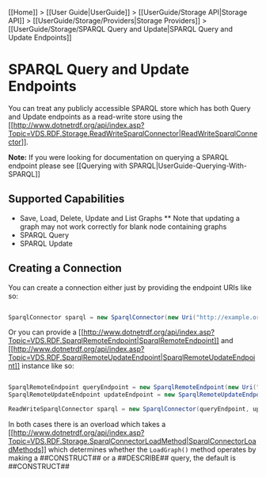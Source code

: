 [[Home]] > [[User Guide|UserGuide]] > [[UserGuide/Storage API|Storage API]] > [[UserGuide/Storage/Providers|Storage Providers]] > [[UserGuide/Storage/SPARQL Query and Update|SPARQL Query and Update Endpoints]]

# SPARQL Query and Update Endpoints 

You can treat any publicly accessible SPARQL store which has both Query and Update endpoints as a read-write store using the [[http://www.dotnetrdf.org/api/index.asp?Topic=VDS.RDF.Storage.ReadWriteSparqlConnector|ReadWriteSparqlConnector]].

**Note:** If you were looking for documentation on querying a SPARQL endpoint please see [[Querying with SPARQL|UserGuide-Querying-With-SPARQL]]

## Supported Capabilities 

* Save, Load, Delete, Update and List Graphs
** Note that updating a graph may not work correctly for blank node containing graphs
* SPARQL Query
* SPARQL Update

## Creating a Connection 

You can create a connection either just by providing the endpoint URIs like so:

```csharp

SparqlConnector sparql = new SparqlConnector(new Uri("http://example.org/query"), new Uri("http://example.org/update"));
```

Or you can provide a [[http://www.dotnetrdf.org/api/index.asp?Topic=VDS.RDF.SparqlRemoteEndpoint|SparqlRemoteEndpoint]] and [[http://www.dotnetrdf.org/api/index.asp?Topic=VDS.RDF.SparqlRemoteUpdateEndpoint|SparqlRemoteUpdateEndpoint]] instance like so:

```csharp

SparqlRemoteEndpoint queryEndpoint = new SparqlRemoteEndpoint(new Uri("http://example.org/query"), "http://default-graph-uri");
SparqlRemoteUpdateEndpoint updateEndpoint = new SparqlRemoteUpdateEndpoint(new Uri("http://example.org/update"));

ReadWriteSparqlConnector sparql = new SparqlConnector(queryEndpoint, updateEndpoint);
```

In both cases there is an overload which takes a [[http://www.dotnetrdf.org/api/index.asp?Topic=VDS.RDF.Storage.SparqlConnectorLoadMethod|SparqlConnectorLoadMethods]] which determines whether the `LoadGraph()` method operates by making a ##CONSTRUCT## or a ##DESCRIBE## query, the default is ##CONSTRUCT##